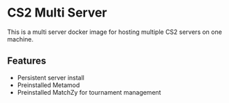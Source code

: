 # CS2 Multi Server

This is a multi server docker image for hosting multiple CS2 servers on one machine.

## Features

- Persistent server install
- Preinstalled Metamod
- Preinstalled MatchZy for tournament management
